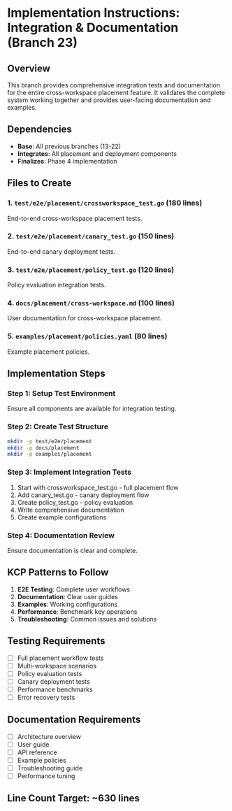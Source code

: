 # Implementation Instructions: Integration & Documentation (Branch 23)

## Overview
This branch provides comprehensive integration tests and documentation for the entire cross-workspace placement feature. It validates the complete system working together and provides user-facing documentation and examples.

## Dependencies
- **Base**: All previous branches (13-22)
- **Integrates**: All placement and deployment components
- **Finalizes**: Phase 4 implementation

## Files to Create

### 1. `test/e2e/placement/crossworkspace_test.go` (180 lines)
End-to-end cross-workspace placement tests.

### 2. `test/e2e/placement/canary_test.go` (150 lines)
End-to-end canary deployment tests.

### 3. `test/e2e/placement/policy_test.go` (120 lines)
Policy evaluation integration tests.

### 4. `docs/placement/cross-workspace.md` (100 lines)
User documentation for cross-workspace placement.

### 5. `examples/placement/policies.yaml` (80 lines)
Example placement policies.

## Implementation Steps

### Step 1: Setup Test Environment
Ensure all components are available for integration testing.

### Step 2: Create Test Structure
```bash
mkdir -p test/e2e/placement
mkdir -p docs/placement
mkdir -p examples/placement
```

### Step 3: Implement Integration Tests
1. Start with crossworkspace_test.go - full placement flow
2. Add canary_test.go - canary deployment flow
3. Create policy_test.go - policy evaluation
4. Write comprehensive documentation
5. Create example configurations

### Step 4: Documentation Review
Ensure documentation is clear and complete.

## KCP Patterns to Follow

1. **E2E Testing**: Complete user workflows
2. **Documentation**: Clear user guides
3. **Examples**: Working configurations
4. **Performance**: Benchmark key operations
5. **Troubleshooting**: Common issues and solutions

## Testing Requirements

- [ ] Full placement workflow tests
- [ ] Multi-workspace scenarios
- [ ] Policy evaluation tests
- [ ] Canary deployment tests
- [ ] Performance benchmarks
- [ ] Error recovery tests

## Documentation Requirements

- [ ] Architecture overview
- [ ] User guide
- [ ] API reference
- [ ] Example policies
- [ ] Troubleshooting guide
- [ ] Performance tuning

## Line Count Target: ~630 lines